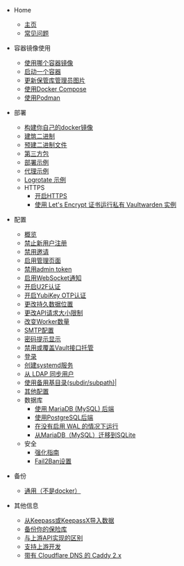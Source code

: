 - Home
  - [主页](home)
  - [常见问题](FAQs)

- 容器镜像使用
  - [使用哪个容器镜像](Which-Container-image-to-use)
  - [启动一个容器](Starting-a-container)
  - [更新保管库管理员图片](Updating-the-vaultwarden-image)
  - [使用Docker Compose](Using-Docker-Compose)
  - [使用Podman](Using-Podman)

- 部署
  - [构建你自己的docker镜像](Building-your-own-docker-image)
  - [建筑二进制](Building-binary)
  - [预建二进制文件](Pre-built-binaries)
  - [第三方包](Third-party-packages)
  - [部署示例](Deployment-examples)
  - [代理示例](Proxy-examples)
  - [Logrotate 示例](Logrotate-example)
  - HTTPS
    - [开启HTTPS](Enabling-HTTPS)
    - [使用 Let's Encrypt 证书运行私有 Vaultwarden 实例](Running-a-private-vaultwarden-instance-with-Let's-Encrypt-certs)

- 配置
  - [概览](Configuration-overview)
  - [禁止新用户注册](Disable-registration-of-new-users)
  - [禁用邀请](Disable-invitations)
  - [启用管理页面](Enabling-admin-page)
  - [禁用admin token](Disable-admin-token)
  - [启用WebSocket通知](Enabling-WebSocket-notifications)
  - [开启U2F认证](Enabling-U2F-authentication)
  - [开启YubiKey OTP认证](Enabling-Yubikey-OTP-authentication)
  - [更改持久数据位置](Changing-persistent-data-location)
  - [更改API请求大小限制](Changing-the-API-request-size-limit)
  - [改变Worker数量](Changing-the-number-of-workers)
  - [SMTP配置](SMTP-configuration)
  - [密码提示显示](Password-hint-display)
  - [禁用或覆盖Vault接口托管](Disabling-or-overriding-the-Vault-interface-hosting)
  - [登录](Logging)
  - [创建systemd服务](Setup-as-a-systemd-service)
  - [从 LDAP 同步用户](Syncing-users-from-LDAP)
  - [使用备用基目录(subdir/subpath)|](Using-an-alternate-base-dir)
  - [其他配置](Other-configuration)
  - 数据库
    - [使用 MariaDB (MySQL) 后端](Using-the-MariaDB-(MySQL)-Backend)
    - [使用PostgreSQL后端](Using-the-PostgreSQL-Backend)
    - [在没有启用 WAL 的情况下运行](Running-without-WAL-enabled)
    - [从MariaDB（MySQL）迁移到SQLite](Migrating-from-MariaDB-(MySQL)-to-SQLite)
  - 安全
    - [强化指南](Hardening-Guide)
    - [Fail2Ban设置](Fail2Ban-Setup)

- 备份
  - [通用（不是docker）](General-(not-docker))

- 其他信息
  - [从Keepass或KeepassX导入数据](Importing-data-from-Keepass-or-KeepassX)
  - [备份你的保险库](Backing-up-your-vault)
  - [与上游API实现的区别](Differences-from-the-upstream-API-implementation)
  - [支持上游开发](Supporting-upstream)
  - [带有 Cloudflare DNS 的 Caddy 2.x](Caddy-2.x-with-Cloudflare-DNS)
